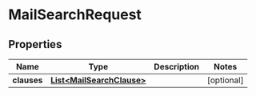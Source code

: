 

# MailSearchRequest


## Properties

| Name | Type | Description | Notes |
|------------ | ------------- | ------------- | -------------|
|**clauses** | [**List&lt;MailSearchClause&gt;**](MailSearchClause.md) |  |  [optional] |



